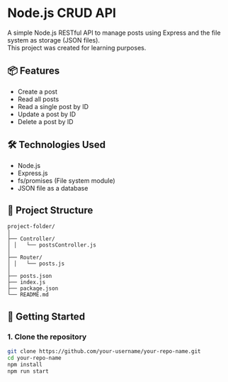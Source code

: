 # Node.js CRUD API

A simple Node.js RESTful API to manage posts using Express and the file system as storage (JSON files).  
This project was created for learning purposes.

## 📦 Features

- Create a post
- Read all posts
- Read a single post by ID
- Update a post by ID
- Delete a post by ID

## 🛠️ Technologies Used

- Node.js
- Express.js
- fs/promises (File system module)
- JSON file as a database

## 📂 Project Structure
```
project-folder/
│
├── Controller/
│ │   └── postsController.js
│
├── Router/
│ │   └── posts.js
│
├── posts.json
├── index.js
├── package.json
└── README.md
```

## 🚀 Getting Started

### 1. Clone the repository

```bash
git clone https://github.com/your-username/your-repo-name.git
cd your-repo-name
npm install
npm run start 
